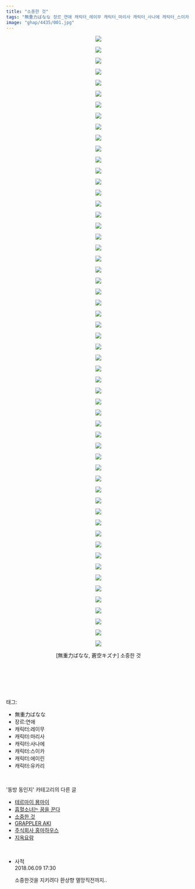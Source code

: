 ```yaml
---
title: "소중한 것"
tags: "無重力ばなな 장르_연애 캐릭터_레이무 캐릭터_마리사 캐릭터_사나에 캐릭터_스이카 캐릭터_에이린 캐릭터_유카리 蒼空キズナ 동방_동인지"
image: "ghap/4435/001.jpg"
---
```

<div class="article">
<p style="text-align: center; clear: none; float: none;"><img src="{{ site.nasurl }}/ghap/4435/001.jpg"/></p>
<p style="text-align: center; clear: none; float: none;"><img src="{{ site.nasurl }}/ghap/4435/002.jpg"/></p>
<p style="text-align: center; clear: none; float: none;"><img src="{{ site.nasurl }}/ghap/4435/003.jpg"/></p>
<p style="text-align: center; clear: none; float: none;"><img src="{{ site.nasurl }}/ghap/4435/004.jpg"/></p>
<p style="text-align: center; clear: none; float: none;"><img src="{{ site.nasurl }}/ghap/4435/005.jpg"/></p>
<p style="text-align: center; clear: none; float: none;"><img src="{{ site.nasurl }}/ghap/4435/006.jpg"/></p>
<p style="text-align: center; clear: none; float: none;"><img src="{{ site.nasurl }}/ghap/4435/007.jpg"/></p>
<p style="text-align: center; clear: none; float: none;"><img src="{{ site.nasurl }}/ghap/4435/008.jpg"/></p>
<p style="text-align: center; clear: none; float: none;"><img src="{{ site.nasurl }}/ghap/4435/009.jpg"/></p>
<p style="text-align: center; clear: none; float: none;"><img src="{{ site.nasurl }}/ghap/4435/010.jpg"/></p>
<p style="text-align: center; clear: none; float: none;"><img src="{{ site.nasurl }}/ghap/4435/011.jpg"/></p>
<p style="text-align: center; clear: none; float: none;"><img src="{{ site.nasurl }}/ghap/4435/012.jpg"/></p>
<p style="text-align: center; clear: none; float: none;"><img src="{{ site.nasurl }}/ghap/4435/013.jpg"/></p>
<p style="text-align: center; clear: none; float: none;"><img src="{{ site.nasurl }}/ghap/4435/014.jpg"/></p>
<p style="text-align: center; clear: none; float: none;"><img src="{{ site.nasurl }}/ghap/4435/015.jpg"/></p>
<p style="text-align: center; clear: none; float: none;"><img src="{{ site.nasurl }}/ghap/4435/016.jpg"/></p>
<p style="text-align: center; clear: none; float: none;"><img src="{{ site.nasurl }}/ghap/4435/017.jpg"/></p>
<p style="text-align: center; clear: none; float: none;"><img src="{{ site.nasurl }}/ghap/4435/018.jpg"/></p>
<p style="text-align: center; clear: none; float: none;"><img src="{{ site.nasurl }}/ghap/4435/019.jpg"/></p>
<p style="text-align: center; clear: none; float: none;"><img src="{{ site.nasurl }}/ghap/4435/020.jpg"/></p>
<p style="text-align: center; clear: none; float: none;"><img src="{{ site.nasurl }}/ghap/4435/021.jpg"/></p>
<p style="text-align: center; clear: none; float: none;"><img src="{{ site.nasurl }}/ghap/4435/022.jpg"/></p>
<p style="text-align: center; clear: none; float: none;"><img src="{{ site.nasurl }}/ghap/4435/023.jpg"/></p>
<p style="text-align: center; clear: none; float: none;"><img src="{{ site.nasurl }}/ghap/4435/024.jpg"/></p>
<p style="text-align: center; clear: none; float: none;"><img src="{{ site.nasurl }}/ghap/4435/025.jpg"/></p>
<p style="text-align: center; clear: none; float: none;"><img src="{{ site.nasurl }}/ghap/4435/026.jpg"/></p>
<p style="text-align: center; clear: none; float: none;"><img src="{{ site.nasurl }}/ghap/4435/027.jpg"/></p>
<p style="text-align: center; clear: none; float: none;"><img src="{{ site.nasurl }}/ghap/4435/028.jpg"/></p>
<p style="text-align: center; clear: none; float: none;"><img src="{{ site.nasurl }}/ghap/4435/029.jpg"/></p>
<p style="text-align: center; clear: none; float: none;"><img src="{{ site.nasurl }}/ghap/4435/030.jpg"/></p>
<p style="text-align: center; clear: none; float: none;"><img src="{{ site.nasurl }}/ghap/4435/031.jpg"/></p>
<p style="text-align: center; clear: none; float: none;"><img src="{{ site.nasurl }}/ghap/4435/032.jpg"/></p>
<p style="text-align: center; clear: none; float: none;"><img src="{{ site.nasurl }}/ghap/4435/033.jpg"/></p>
<p style="text-align: center; clear: none; float: none;"><img src="{{ site.nasurl }}/ghap/4435/034.jpg"/></p>
<p style="text-align: center; clear: none; float: none;"><img src="{{ site.nasurl }}/ghap/4435/035.jpg"/></p>
<p style="text-align: center; clear: none; float: none;"><img src="{{ site.nasurl }}/ghap/4435/036.jpg"/></p>
<p style="text-align: center; clear: none; float: none;"><img src="{{ site.nasurl }}/ghap/4435/037.jpg"/></p>
<p style="text-align: center; clear: none; float: none;"><img src="{{ site.nasurl }}/ghap/4435/038.jpg"/></p>
<p style="text-align: center; clear: none; float: none;"><img src="{{ site.nasurl }}/ghap/4435/039.jpg"/></p>
<p style="text-align: center; clear: none; float: none;"><img src="{{ site.nasurl }}/ghap/4435/040.jpg"/></p>
<p style="text-align: center; clear: none; float: none;"><img src="{{ site.nasurl }}/ghap/4435/041.jpg"/></p>
<p style="text-align: center; clear: none; float: none;"><img src="{{ site.nasurl }}/ghap/4435/042.jpg"/></p>
<p style="text-align: center; clear: none; float: none;"><img src="{{ site.nasurl }}/ghap/4435/043.jpg"/></p>
<p style="text-align: center; clear: none; float: none;"><img src="{{ site.nasurl }}/ghap/4435/044.jpg"/></p>
<p style="text-align: center; clear: none; float: none;"><img src="{{ site.nasurl }}/ghap/4435/045.jpg"/></p>
<p style="text-align: center; clear: none; float: none;"><img src="{{ site.nasurl }}/ghap/4435/046.jpg"/></p>
<p style="text-align: center; clear: none; float: none;"><img src="{{ site.nasurl }}/ghap/4435/047.jpg"/></p>
<p style="text-align: center; clear: none; float: none;"><img src="{{ site.nasurl }}/ghap/4435/048.jpg"/></p>
<p style="text-align: center; clear: none; float: none;"><img src="{{ site.nasurl }}/ghap/4435/049.jpg"/></p>
<p style="text-align: center; clear: none; float: none;"><img src="{{ site.nasurl }}/ghap/4435/050.jpg"/></p>
<p style="text-align: center; clear: none; float: none;"><img src="{{ site.nasurl }}/ghap/4435/051.jpg"/></p>
<p style="text-align: center; clear: none; float: none;"><img src="{{ site.nasurl }}/ghap/4435/052.jpg"/></p>
<p style="text-align: center; clear: none; float: none;"><img src="{{ site.nasurl }}/ghap/4435/053.jpg"/></p>
<p style="text-align: center; clear: none; float: none;"><img src="{{ site.nasurl }}/ghap/4435/054.jpg"/></p>
<p style="text-align: center; clear: none; float: none;"><img src="{{ site.nasurl }}/ghap/4435/055.jpg"/></p>
<p style="text-align: center; clear: none; float: none;"><img src="{{ site.nasurl }}/ghap/4435/056.jpg"/></p>
<p style="text-align: center; clear: none; float: none;">[無重力ばなな, 蒼空キズナ] 소중한 것</p>
<p style="text-align: center; clear: none; float: none;"><br/></p>
<p><br/></p>
</div><br/>
<div class="tagTrail">
<p>태그: </p>
<ul>
<li>無重力ばなな</li>
<li>장르:연애</li>
<li>캐릭터:레이무</li>
<li>캐릭터:마리사</li>
<li>캐릭터:사나에</li>
<li>캐릭터:스이카</li>
<li>캐릭터:에이린</li>
<li>캐릭터:유카리</li>
</ul>
</div><br/>
<div class="another">
<p>'동방 동인지' 카테고리의 다른 글</p>
<ul>
<li><a href="/2018-06-09-ghap_4439">테르마이 묭마이</a></li>
<li><a href="/2018-06-09-ghap_4437">흡혈소녀는 꿈을 꾼다</a></li>
<li><a href="/2018-06-09-ghap_4435">소중한 것</a></li>
<li><a href="/2018-06-09-ghap_4433">GRAPPLER AKI</a></li>
<li><a href="/2018-06-09-ghap_4431">주식회사 홍마하우스</a></li>
<li><a href="/2018-06-09-ghap_4430">지옥요람</a></li>
</ul>
</div><br/>
<div class="cb_module cb_fluid">
<div class="cb_wrt cb_profile">
<div class="comment">
<ul>
<li class="cb_thumb_off" id="comment15268496">
<div class="cb_comment_area">
<div class="cb_info_area">
<div class="cb_section">
<span class="cb_nick_name">사적</span>
</div>
<div class="cb_section">
<span class="cb_date">2018.06.09 17:30 </span>
</div>
</div>
<div class="cb_dsc_comment">
<p class="cb_dsc">
											소중한것을 지키려다 환상향 멸망직전까지..
										</p>
</div>
</div></li>
</ul>
</div>
</div><!-- commentList close -->
</div><br/>
